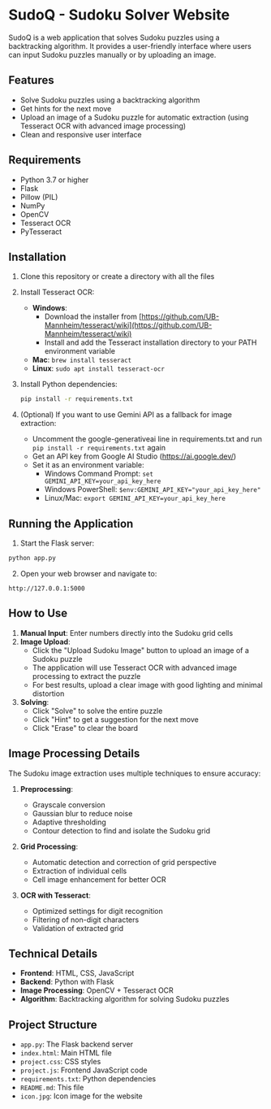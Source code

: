 # SudoQ - Sudoku Solver Website

SudoQ is a web application that solves Sudoku puzzles using a backtracking algorithm. It provides a user-friendly interface where users can input Sudoku puzzles manually or by uploading an image.

## Features

- Solve Sudoku puzzles using a backtracking algorithm
- Get hints for the next move
- Upload an image of a Sudoku puzzle for automatic extraction (using Tesseract OCR with advanced image processing)
- Clean and responsive user interface

## Requirements

- Python 3.7 or higher
- Flask
- Pillow (PIL)
- NumPy
- OpenCV
- Tesseract OCR
- PyTesseract

## Installation

1. Clone this repository or create a directory with all the files

2. Install Tesseract OCR:
   - **Windows**: 
     - Download the installer from [https://github.com/UB-Mannheim/tesseract/wiki](https://github.com/UB-Mannheim/tesseract/wiki)
     - Install and add the Tesseract installation directory to your PATH environment variable
   - **Mac**: `brew install tesseract`
   - **Linux**: `sudo apt install tesseract-ocr`

3. Install Python dependencies:
   ```bash
   pip install -r requirements.txt
   ```

4. (Optional) If you want to use Gemini API as a fallback for image extraction:
   - Uncomment the google-generativeai line in requirements.txt and run `pip install -r requirements.txt` again
   - Get an API key from Google AI Studio (https://ai.google.dev/)
   - Set it as an environment variable:
     - Windows Command Prompt: `set GEMINI_API_KEY=your_api_key_here`
     - Windows PowerShell: `$env:GEMINI_API_KEY="your_api_key_here"`
     - Linux/Mac: `export GEMINI_API_KEY=your_api_key_here`

## Running the Application

1. Start the Flask server:

```bash
python app.py
```

2. Open your web browser and navigate to:

```
http://127.0.0.1:5000
```

## How to Use

1. **Manual Input**: Enter numbers directly into the Sudoku grid cells
2. **Image Upload**: 
   - Click the "Upload Sudoku Image" button to upload an image of a Sudoku puzzle
   - The application will use Tesseract OCR with advanced image processing to extract the puzzle
   - For best results, upload a clear image with good lighting and minimal distortion
3. **Solving**:
   - Click "Solve" to solve the entire puzzle
   - Click "Hint" to get a suggestion for the next move
   - Click "Erase" to clear the board

## Image Processing Details

The Sudoku image extraction uses multiple techniques to ensure accuracy:

1. **Preprocessing**: 
   - Grayscale conversion
   - Gaussian blur to reduce noise
   - Adaptive thresholding
   - Contour detection to find and isolate the Sudoku grid

2. **Grid Processing**:
   - Automatic detection and correction of grid perspective
   - Extraction of individual cells
   - Cell image enhancement for better OCR

3. **OCR with Tesseract**:
   - Optimized settings for digit recognition
   - Filtering of non-digit characters
   - Validation of extracted grid

## Technical Details

- **Frontend**: HTML, CSS, JavaScript
- **Backend**: Python with Flask
- **Image Processing**: OpenCV + Tesseract OCR 
- **Algorithm**: Backtracking algorithm for solving Sudoku puzzles

## Project Structure

- `app.py`: The Flask backend server
- `index.html`: Main HTML file
- `project.css`: CSS styles
- `project.js`: Frontend JavaScript code
- `requirements.txt`: Python dependencies
- `README.md`: This file
- `icon.jpg`: Icon image for the website

